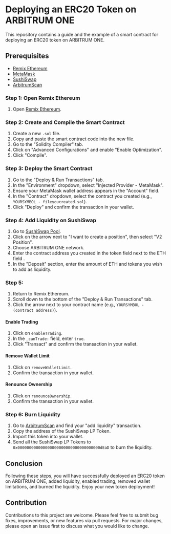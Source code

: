 # Deploying an ERC20 Token on ARBITRUM ONE

This repository contains a guide and the example of a smart contract for deploying an ERC20 token on ARBITRUM ONE.

## Prerequisites

- [Remix Ethereum](https://remix.ethereum.org/)
- [MetaMask](https://metamask.io/)
- [SushiSwap](https://www.sushi.com/pool)
- [ArbitrumScan](https://arbiscan.io/)


### Step 1: Open Remix Ethereum

1. Open [Remix Ethereum](https://remix.ethereum.org/).

### Step 2: Create and Compile the Smart Contract

1. Create a new `.sol` file.
2. Copy and paste the smart contract code into the new file.
3. Go to the "Solidity Compiler" tab.
4. Click on "Advanced Configurations" and enable "Enable Optimization".
5. Click "Compile".

### Step 3: Deploy the Smart Contract

1. Go to the "Deploy & Run Transactions" tab.
2. In the "Environment" dropdown, select "Injected Provider - MetaMask".
3. Ensure your MetaMask wallet address appears in the "Account" field.
4. In the "Contract" dropdown, select the contract you created (e.g., `YOURSYMBOL - fileyoucreated.sol`).
5. Click "Deploy" and confirm the transaction in your wallet.

### Step 4: Add Liquidity on SushiSwap

1. Go to [SushiSwap Pool](https://www.sushi.com/pool).
2. Click on the arrow next to "I want to create a position", then select "V2 Position".
3. Choose ARBITRUM ONE network.
4. Enter the contract address you created in the token field next to the ETH field .
5. In the "Deposit" section, enter the amount of ETH and tokens you wish to add as liquidity.

### Step 5: 

1. Return to Remix Ethereum.
2. Scroll down to the bottom of the "Deploy & Run Transactions" tab.
3. Click the arrow next to your contract name (e.g., `YOURSYMBOL - (contract address)`).

#### Enable Trading

1. Click on `enableTrading`.
2. In the `_canTrade:` field, enter `true`.
3. Click "Transact" and confirm the transaction in your wallet.

#### Remove Wallet Limit

1. Click on `removeWalletLimit`.
2. Confirm the transaction in your wallet.

#### Renounce Ownership

1. Click on `renounceOwnership`.
2. Confirm the transaction in your wallet.

### Step 6: Burn Liquidity

1. Go to [ArbitrumScan](https://arbiscan.io/) and find your "add liquidity" transaction.
2. Copy the address of the SushiSwap LP Token.
3. Import this token into your wallet.
4. Send all the SushiSwap LP Tokens to `0x000000000000000000000000000000000000dEaD` to burn the liquidity.

## Conclusion

Following these steps, you will have successfully deployed an ERC20 token on ARBITRUM ONE, added liquidity, enabled trading, removed wallet limitations, and burned the liquidity. Enjoy your new token deployment!

## Contribution 

Contributions to this project are welcome. Please feel free to submit bug fixes, improvements, or new features via pull requests. For major changes, please open an issue first to discuss what you would like to change.

